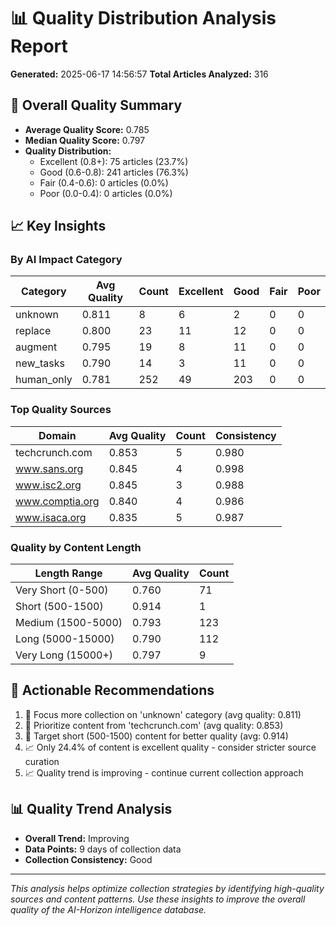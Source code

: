 
# 📊 Quality Distribution Analysis Report

**Generated:** 2025-06-17 14:56:57
**Total Articles Analyzed:** 316

## 🎯 Overall Quality Summary

- **Average Quality Score:** 0.785
- **Median Quality Score:** 0.797
- **Quality Distribution:**
  - Excellent (0.8+): 75 articles (23.7%)
  - Good (0.6-0.8): 241 articles (76.3%)
  - Fair (0.4-0.6): 0 articles (0.0%)
  - Poor (0.0-0.4): 0 articles (0.0%)

## 📈 Key Insights

### By AI Impact Category
| Category | Avg Quality | Count | Excellent | Good | Fair | Poor |
|----------|-------------|-------|-----------|------|------|------|
| unknown | 0.811 | 8 | 6 | 2 | 0 | 0 |
| replace | 0.800 | 23 | 11 | 12 | 0 | 0 |
| augment | 0.795 | 19 | 8 | 11 | 0 | 0 |
| new_tasks | 0.790 | 14 | 3 | 11 | 0 | 0 |
| human_only | 0.781 | 252 | 49 | 203 | 0 | 0 |

### Top Quality Sources
| Domain | Avg Quality | Count | Consistency |
|--------|-------------|--------|-------------|
| techcrunch.com | 0.853 | 5 | 0.980 |
| www.sans.org | 0.845 | 4 | 0.998 |
| www.isc2.org | 0.845 | 3 | 0.988 |
| www.comptia.org | 0.840 | 4 | 0.986 |
| www.isaca.org | 0.835 | 5 | 0.987 |

### Quality by Content Length
| Length Range | Avg Quality | Count |
|--------------|-------------|-------|
| Very Short (0-500) | 0.760 | 71 |
| Short (500-1500) | 0.914 | 1 |
| Medium (1500-5000) | 0.793 | 123 |
| Long (5000-15000) | 0.790 | 112 |
| Very Long (15000+) | 0.797 | 9 |

## 🎯 Actionable Recommendations

1. 🎯 Focus more collection on 'unknown' category (avg quality: 0.811)
2. 🌟 Prioritize content from 'techcrunch.com' (avg quality: 0.853)
3. 📄 Target short (500-1500) content for better quality (avg: 0.914)
4. 📈 Only 24.4% of content is excellent quality - consider stricter source curation
5. 📈 Quality trend is improving - continue current collection approach


## 📊 Quality Trend Analysis

- **Overall Trend:** Improving
- **Data Points:** 9 days of collection data
- **Collection Consistency:** Good

---

*This analysis helps optimize collection strategies by identifying high-quality sources and content patterns. Use these insights to improve the overall quality of the AI-Horizon intelligence database.*
